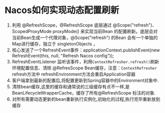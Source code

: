 # Nacos如何实现动态配置刷新

1. 利用 @RefreshScope，@RefreshScope 底层通过 @Scope("refresh")、ScopedProxyMode proxyMode()  来实现当前Bean 的配置刷新。底层会对当前Bean生成一个代理对象，@Scope("refresh") 的Bean 会有一个单独的Map进行缓存，独立于 singletonObjects ，
2. 核心发送了一个RefreshEvent事件：applicationContext.publishEvent(new RefreshEvent(this, null, "Refresh Nacos config"));
3. RefreshEventListener 监听该事件，利用`ContextRefresher.refresh()`刷新环境配置信息、清除 @RefresScope Bean缓存，注意：`ContextRefresher` refresh方法中 refreshEnvironment方法会重启Application容器
4. 客户端拿到最新的配置后,将配置更新到Spring容器中的Environment对象中.
5. 清除bean缓存,这里的缓存和通常说的三级缓存有点不一样,是BeanLifecycleWrapperCache，缓存了所有@RefreshScope 标注的对象.
6. 对所有需要动态更新的bean重新执行实例化,初始化的过程,执行完毕重新放到缓存
